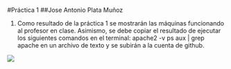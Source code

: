 
#Práctica 1
##Jose Antonio Plata Muñoz

1. Como resultado de la práctica 1 se mostrarán las máquinas funcionando al profesor en
clase. Asimismo, se debe copiar el resultado de ejecutar los siguientes comandos en
el terminal:
apache2 -v
ps aux | grep apache
en un archivo de texto y se subirán a la cuenta de github.

![](https://sc-cdn.scaleengine.net/i/cc0f9318cdb2d4ffb534eab38587e9b6.png)
